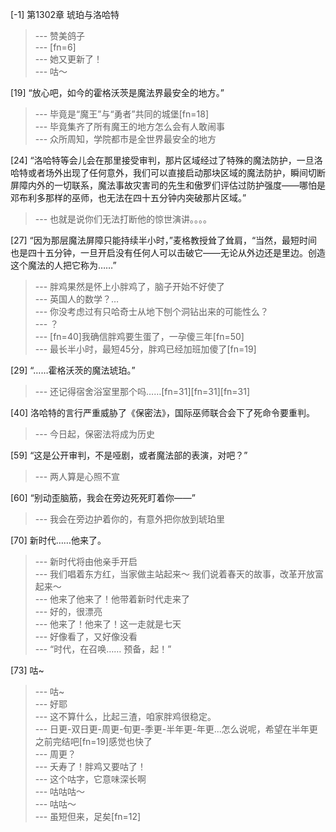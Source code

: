 
[-1] 第1302章 琥珀与洛哈特
>--- 赞美鸽子<br>
>--- [fn=6]<br>
>--- 她又更新了！<br>
>--- 咕～<br>

[19] “放心吧，如今的霍格沃茨是魔法界最安全的地方。”
>--- 毕竟是“魔王”与“勇者”共同的城堡[fn=18]<br>
>--- 毕竟集齐了所有魔王的地方怎么会有人敢闹事<br>
>--- 众所周知，学院都市是全世界最安全的地方<br>

[24] “洛哈特等会儿会在那里接受审判，那片区域经过了特殊的魔法防护，一旦洛哈特或者场外出现了任何意外，我们可以直接启动那块区域的魔法防护，瞬间切断屏障内外的一切联系，魔法事故灾害司的先生和傲罗们评估过防护强度——哪怕是邓布利多那样的巫师，也无法在四十五分钟内突破那片区域。”
>--- 也就是说你们无法打断他的惊世演讲。。。。<br>

[27] “因为那层魔法屏障只能持续半小时，”麦格教授耸了耸肩，“当然，最短时间也是四十五分钟，一旦开启没有任何人可以击破它——无论从外边还是里边。创造这个魔法的人把它称为……”
>--- 胖鸡果然是怀上小胖鸡了，脑子开始不好使了<br>
>--- 英国人的数学？…<br>
>--- 你没考虑过有只哈奇士从地下刨个洞钻出来的可能性么？<br>
>--- ？<br>
>--- [fn=40]我确信胖鸡要生蛋了，一孕傻三年[fn=50]<br>
>--- 最长半小时，最短45分，胖鸡已经加班加傻了[fn=19]<br>

[29] “……霍格沃茨的魔法琥珀。”
>--- 还记得宿舍浴室里那个吗……[fn=31][fn=31][fn=31]<br>

[40] 洛哈特的言行严重威胁了《保密法》，国际巫师联合会下了死命令要重判。
>--- 今日起，保密法将成为历史<br>

[59] “这是公开审判，不是哑剧，或者魔法部的表演，对吧？”
>--- 两人算是心照不宣<br>

[60] “别动歪脑筋，我会在旁边死死盯着你——”
>--- 我会在旁边护着你的，有意外把你放到琥珀里<br>

[70] 新时代……他来了。
>--- 新时代将由他亲手开启<br>
>--- 我们唱着东方红，当家做主站起来～
我们说着春天的故事，改革开放富起来～<br>
>--- 他来了他来了！他带着新时代走来了<br>
>--- 好的，很漂亮<br>
>--- 他来了！他来了！这一走就是七天<br>
>--- 好像看了，又好像没看<br>
>--- “时代，在召唤……
预备，起！”<br>

[73] 咕~
>--- 咕~<br>
>--- 好耶<br>
>--- 这不算什么，比起三渣，咱家胖鸡很稳定。<br>
>--- 日更-双日更-周更-旬更-季更-半年更-年更...怎么说呢，希望在半年更之前完结吧[fn=19]感觉也快了<br>
>--- 周更？<br>
>--- 夭寿了！胖鸡又要咕了！<br>
>--- 这个咕字，它意味深长啊<br>
>--- 咕咕咕～<br>
>--- 咕咕～<br>
>--- 虽短但来，足矣[fn=12]<br>
